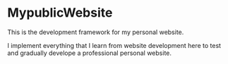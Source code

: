 # MypublicWebsite
This is the development framework for my personal website.

I implement everything that I learn from website development here to test and gradually develope a professional personal website.
